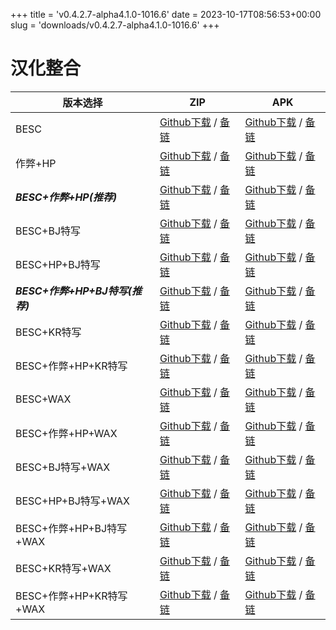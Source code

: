 
+++
title = 'v0.4.2.7-alpha4.1.0-1016.6'
date = 2023-10-17T08:56:53+00:00
slug = 'downloads/v0.4.2.7-alpha4.1.0-1016.6'
+++

# 汉化整合
|           版本选择            |                                                                                                                                                                  ZIP                                                                                                                                                                  |                                                                                                                                                                  APK                                                                                                                                                                  |
|-------------------------------|---------------------------------------------------------------------------------------------------------------------------------------------------------------------------------------------------------------------------------------------------------------------------------------------------------------------------------------|---------------------------------------------------------------------------------------------------------------------------------------------------------------------------------------------------------------------------------------------------------------------------------------------------------------------------------------|
|BESC                           |[Github下载](https://github.com/sakarie9/DOL-CHS-MODS/releases/download/v0.4.2.7-alpha4.1.0-1016.6/dol-chs-a4.1.0-besc-1016.6.zip ) / [备链](https://ghproxy.com/https://github.com/sakarie9/DOL-CHS-MODS/releases/download/v0.4.2.7-alpha4.1.0-1016.6/dol-chs-a4.1.0-besc-1016.6.zip )                                                |[Github下载](https://github.com/sakarie9/DOL-CHS-MODS/releases/download/v0.4.2.7-alpha4.1.0-1016.6/dol-chs-a4.1.0-besc-1016.6.apk ) / [备链](https://ghproxy.com/https://github.com/sakarie9/DOL-CHS-MODS/releases/download/v0.4.2.7-alpha4.1.0-1016.6/dol-chs-a4.1.0-besc-1016.6.apk )                                                |
|作弊+HP                        |[Github下载](https://github.com/sakarie9/DOL-CHS-MODS/releases/download/v0.4.2.7-alpha4.1.0-1016.6/dol-chs-a4.1.0-cheat-hp-1016.6.zip ) / [备链](https://ghproxy.com/https://github.com/sakarie9/DOL-CHS-MODS/releases/download/v0.4.2.7-alpha4.1.0-1016.6/dol-chs-a4.1.0-cheat-hp-1016.6.zip )                                        |[Github下载](https://github.com/sakarie9/DOL-CHS-MODS/releases/download/v0.4.2.7-alpha4.1.0-1016.6/dol-chs-a4.1.0-cheat-hp-1016.6.apk ) / [备链](https://ghproxy.com/https://github.com/sakarie9/DOL-CHS-MODS/releases/download/v0.4.2.7-alpha4.1.0-1016.6/dol-chs-a4.1.0-cheat-hp-1016.6.apk )                                        |
|***BESC+作弊+HP(推荐)***       |[Github下载](https://github.com/sakarie9/DOL-CHS-MODS/releases/download/v0.4.2.7-alpha4.1.0-1016.6/dol-chs-a4.1.0-besc-cheat-hp-1016.6.zip ) / [备链](https://ghproxy.com/https://github.com/sakarie9/DOL-CHS-MODS/releases/download/v0.4.2.7-alpha4.1.0-1016.6/dol-chs-a4.1.0-besc-cheat-hp-1016.6.zip )                              |[Github下载](https://github.com/sakarie9/DOL-CHS-MODS/releases/download/v0.4.2.7-alpha4.1.0-1016.6/dol-chs-a4.1.0-besc-cheat-hp-1016.6.apk ) / [备链](https://ghproxy.com/https://github.com/sakarie9/DOL-CHS-MODS/releases/download/v0.4.2.7-alpha4.1.0-1016.6/dol-chs-a4.1.0-besc-cheat-hp-1016.6.apk )                              |
|BESC+BJ特写                    |[Github下载](https://github.com/sakarie9/DOL-CHS-MODS/releases/download/v0.4.2.7-alpha4.1.0-1016.6/dol-chs-a4.1.0-besc-sideviewbj-1016.6.zip ) / [备链](https://ghproxy.com/https://github.com/sakarie9/DOL-CHS-MODS/releases/download/v0.4.2.7-alpha4.1.0-1016.6/dol-chs-a4.1.0-besc-sideviewbj-1016.6.zip )                          |[Github下载](https://github.com/sakarie9/DOL-CHS-MODS/releases/download/v0.4.2.7-alpha4.1.0-1016.6/dol-chs-a4.1.0-besc-sideviewbj-1016.6.apk ) / [备链](https://ghproxy.com/https://github.com/sakarie9/DOL-CHS-MODS/releases/download/v0.4.2.7-alpha4.1.0-1016.6/dol-chs-a4.1.0-besc-sideviewbj-1016.6.apk )                          |
|BESC+HP+BJ特写                 |[Github下载](https://github.com/sakarie9/DOL-CHS-MODS/releases/download/v0.4.2.7-alpha4.1.0-1016.6/dol-chs-a4.1.0-besc-hp-sideviewbj-1016.6.zip ) / [备链](https://ghproxy.com/https://github.com/sakarie9/DOL-CHS-MODS/releases/download/v0.4.2.7-alpha4.1.0-1016.6/dol-chs-a4.1.0-besc-hp-sideviewbj-1016.6.zip )                    |[Github下载](https://github.com/sakarie9/DOL-CHS-MODS/releases/download/v0.4.2.7-alpha4.1.0-1016.6/dol-chs-a4.1.0-besc-hp-sideviewbj-1016.6.apk ) / [备链](https://ghproxy.com/https://github.com/sakarie9/DOL-CHS-MODS/releases/download/v0.4.2.7-alpha4.1.0-1016.6/dol-chs-a4.1.0-besc-hp-sideviewbj-1016.6.apk )                    |
|***BESC+作弊+HP+BJ特写(推荐)***|[Github下载](https://github.com/sakarie9/DOL-CHS-MODS/releases/download/v0.4.2.7-alpha4.1.0-1016.6/dol-chs-a4.1.0-besc-cheat-hp-sideviewbj-1016.6.zip ) / [备链](https://ghproxy.com/https://github.com/sakarie9/DOL-CHS-MODS/releases/download/v0.4.2.7-alpha4.1.0-1016.6/dol-chs-a4.1.0-besc-cheat-hp-sideviewbj-1016.6.zip )        |[Github下载](https://github.com/sakarie9/DOL-CHS-MODS/releases/download/v0.4.2.7-alpha4.1.0-1016.6/dol-chs-a4.1.0-besc-cheat-hp-sideviewbj-1016.6.apk ) / [备链](https://ghproxy.com/https://github.com/sakarie9/DOL-CHS-MODS/releases/download/v0.4.2.7-alpha4.1.0-1016.6/dol-chs-a4.1.0-besc-cheat-hp-sideviewbj-1016.6.apk )        |
|BESC+KR特写                    |[Github下载](https://github.com/sakarie9/DOL-CHS-MODS/releases/download/v0.4.2.7-alpha4.1.0-1016.6/dol-chs-a4.1.0-besc-sideviewkr-1016.6.zip ) / [备链](https://ghproxy.com/https://github.com/sakarie9/DOL-CHS-MODS/releases/download/v0.4.2.7-alpha4.1.0-1016.6/dol-chs-a4.1.0-besc-sideviewkr-1016.6.zip )                          |[Github下载](https://github.com/sakarie9/DOL-CHS-MODS/releases/download/v0.4.2.7-alpha4.1.0-1016.6/dol-chs-a4.1.0-besc-sideviewkr-1016.6.apk ) / [备链](https://ghproxy.com/https://github.com/sakarie9/DOL-CHS-MODS/releases/download/v0.4.2.7-alpha4.1.0-1016.6/dol-chs-a4.1.0-besc-sideviewkr-1016.6.apk )                          |
|BESC+作弊+HP+KR特写            |[Github下载](https://github.com/sakarie9/DOL-CHS-MODS/releases/download/v0.4.2.7-alpha4.1.0-1016.6/dol-chs-a4.1.0-besc-cheat-hp-sideviewkr-1016.6.zip ) / [备链](https://ghproxy.com/https://github.com/sakarie9/DOL-CHS-MODS/releases/download/v0.4.2.7-alpha4.1.0-1016.6/dol-chs-a4.1.0-besc-cheat-hp-sideviewkr-1016.6.zip )        |[Github下载](https://github.com/sakarie9/DOL-CHS-MODS/releases/download/v0.4.2.7-alpha4.1.0-1016.6/dol-chs-a4.1.0-besc-cheat-hp-sideviewkr-1016.6.apk ) / [备链](https://ghproxy.com/https://github.com/sakarie9/DOL-CHS-MODS/releases/download/v0.4.2.7-alpha4.1.0-1016.6/dol-chs-a4.1.0-besc-cheat-hp-sideviewkr-1016.6.apk )        |
|BESC+WAX                       |[Github下载](https://github.com/sakarie9/DOL-CHS-MODS/releases/download/v0.4.2.7-alpha4.1.0-1016.6/dol-chs-a4.1.0-besc-wax-1016.6.zip ) / [备链](https://ghproxy.com/https://github.com/sakarie9/DOL-CHS-MODS/releases/download/v0.4.2.7-alpha4.1.0-1016.6/dol-chs-a4.1.0-besc-wax-1016.6.zip )                                        |[Github下载](https://github.com/sakarie9/DOL-CHS-MODS/releases/download/v0.4.2.7-alpha4.1.0-1016.6/dol-chs-a4.1.0-besc-wax-1016.6.apk ) / [备链](https://ghproxy.com/https://github.com/sakarie9/DOL-CHS-MODS/releases/download/v0.4.2.7-alpha4.1.0-1016.6/dol-chs-a4.1.0-besc-wax-1016.6.apk )                                        |
|BESC+作弊+HP+WAX               |[Github下载](https://github.com/sakarie9/DOL-CHS-MODS/releases/download/v0.4.2.7-alpha4.1.0-1016.6/dol-chs-a4.1.0-besc-wax-cheat-hp-1016.6.zip ) / [备链](https://ghproxy.com/https://github.com/sakarie9/DOL-CHS-MODS/releases/download/v0.4.2.7-alpha4.1.0-1016.6/dol-chs-a4.1.0-besc-wax-cheat-hp-1016.6.zip )                      |[Github下载](https://github.com/sakarie9/DOL-CHS-MODS/releases/download/v0.4.2.7-alpha4.1.0-1016.6/dol-chs-a4.1.0-besc-wax-cheat-hp-1016.6.apk ) / [备链](https://ghproxy.com/https://github.com/sakarie9/DOL-CHS-MODS/releases/download/v0.4.2.7-alpha4.1.0-1016.6/dol-chs-a4.1.0-besc-wax-cheat-hp-1016.6.apk )                      |
|BESC+BJ特写+WAX                |[Github下载](https://github.com/sakarie9/DOL-CHS-MODS/releases/download/v0.4.2.7-alpha4.1.0-1016.6/dol-chs-a4.1.0-besc-wax-sideviewbj-1016.6.zip ) / [备链](https://ghproxy.com/https://github.com/sakarie9/DOL-CHS-MODS/releases/download/v0.4.2.7-alpha4.1.0-1016.6/dol-chs-a4.1.0-besc-wax-sideviewbj-1016.6.zip )                  |[Github下载](https://github.com/sakarie9/DOL-CHS-MODS/releases/download/v0.4.2.7-alpha4.1.0-1016.6/dol-chs-a4.1.0-besc-wax-sideviewbj-1016.6.apk ) / [备链](https://ghproxy.com/https://github.com/sakarie9/DOL-CHS-MODS/releases/download/v0.4.2.7-alpha4.1.0-1016.6/dol-chs-a4.1.0-besc-wax-sideviewbj-1016.6.apk )                  |
|BESC+HP+BJ特写+WAX             |[Github下载](https://github.com/sakarie9/DOL-CHS-MODS/releases/download/v0.4.2.7-alpha4.1.0-1016.6/dol-chs-a4.1.0-besc-wax-hp-sideviewbj-1016.6.zip ) / [备链](https://ghproxy.com/https://github.com/sakarie9/DOL-CHS-MODS/releases/download/v0.4.2.7-alpha4.1.0-1016.6/dol-chs-a4.1.0-besc-wax-hp-sideviewbj-1016.6.zip )            |[Github下载](https://github.com/sakarie9/DOL-CHS-MODS/releases/download/v0.4.2.7-alpha4.1.0-1016.6/dol-chs-a4.1.0-besc-wax-hp-sideviewbj-1016.6.apk ) / [备链](https://ghproxy.com/https://github.com/sakarie9/DOL-CHS-MODS/releases/download/v0.4.2.7-alpha4.1.0-1016.6/dol-chs-a4.1.0-besc-wax-hp-sideviewbj-1016.6.apk )            |
|BESC+作弊+HP+BJ特写+WAX        |[Github下载](https://github.com/sakarie9/DOL-CHS-MODS/releases/download/v0.4.2.7-alpha4.1.0-1016.6/dol-chs-a4.1.0-besc-wax-cheat-hp-sideviewbj-1016.6.zip ) / [备链](https://ghproxy.com/https://github.com/sakarie9/DOL-CHS-MODS/releases/download/v0.4.2.7-alpha4.1.0-1016.6/dol-chs-a4.1.0-besc-wax-cheat-hp-sideviewbj-1016.6.zip )|[Github下载](https://github.com/sakarie9/DOL-CHS-MODS/releases/download/v0.4.2.7-alpha4.1.0-1016.6/dol-chs-a4.1.0-besc-wax-cheat-hp-sideviewbj-1016.6.apk ) / [备链](https://ghproxy.com/https://github.com/sakarie9/DOL-CHS-MODS/releases/download/v0.4.2.7-alpha4.1.0-1016.6/dol-chs-a4.1.0-besc-wax-cheat-hp-sideviewbj-1016.6.apk )|
|BESC+KR特写+WAX                |[Github下载](https://github.com/sakarie9/DOL-CHS-MODS/releases/download/v0.4.2.7-alpha4.1.0-1016.6/dol-chs-a4.1.0-besc-wax-sideviewkr-1016.6.zip ) / [备链](https://ghproxy.com/https://github.com/sakarie9/DOL-CHS-MODS/releases/download/v0.4.2.7-alpha4.1.0-1016.6/dol-chs-a4.1.0-besc-wax-sideviewkr-1016.6.zip )                  |[Github下载](https://github.com/sakarie9/DOL-CHS-MODS/releases/download/v0.4.2.7-alpha4.1.0-1016.6/dol-chs-a4.1.0-besc-wax-sideviewkr-1016.6.apk ) / [备链](https://ghproxy.com/https://github.com/sakarie9/DOL-CHS-MODS/releases/download/v0.4.2.7-alpha4.1.0-1016.6/dol-chs-a4.1.0-besc-wax-sideviewkr-1016.6.apk )                  |
|BESC+作弊+HP+KR特写+WAX        |[Github下载](https://github.com/sakarie9/DOL-CHS-MODS/releases/download/v0.4.2.7-alpha4.1.0-1016.6/dol-chs-a4.1.0-besc-wax-cheat-hp-sideviewkr-1016.6.zip ) / [备链](https://ghproxy.com/https://github.com/sakarie9/DOL-CHS-MODS/releases/download/v0.4.2.7-alpha4.1.0-1016.6/dol-chs-a4.1.0-besc-wax-cheat-hp-sideviewkr-1016.6.zip )|[Github下载](https://github.com/sakarie9/DOL-CHS-MODS/releases/download/v0.4.2.7-alpha4.1.0-1016.6/dol-chs-a4.1.0-besc-wax-cheat-hp-sideviewkr-1016.6.apk ) / [备链](https://ghproxy.com/https://github.com/sakarie9/DOL-CHS-MODS/releases/download/v0.4.2.7-alpha4.1.0-1016.6/dol-chs-a4.1.0-besc-wax-cheat-hp-sideviewkr-1016.6.apk )|
